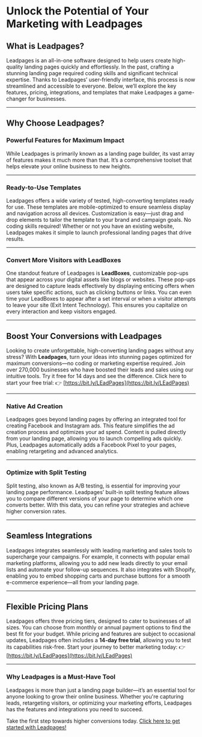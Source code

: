 # Unlock the Potential of Your Marketing with Leadpages

## What is Leadpages?

Leadpages is an all-in-one software designed to help users create high-quality landing pages quickly and effortlessly. In the past, crafting a stunning landing page required coding skills and significant technical expertise. Thanks to Leadpages’ user-friendly interface, this process is now streamlined and accessible to everyone. Below, we’ll explore the key features, pricing, integrations, and templates that make Leadpages a game-changer for businesses.

---

## Why Choose Leadpages?

### Powerful Features for Maximum Impact

While Leadpages is primarily known as a landing page builder, its vast array of features makes it much more than that. It’s a comprehensive toolset that helps elevate your online business to new heights.

---

### Ready-to-Use Templates

Leadpages offers a wide variety of tested, high-converting templates ready for use. These templates are mobile-optimized to ensure seamless display and navigation across all devices. Customization is easy—just drag and drop elements to tailor the template to your brand and campaign goals. No coding skills required! Whether or not you have an existing website, Leadpages makes it simple to launch professional landing pages that drive results.

---

### Convert More Visitors with LeadBoxes

One standout feature of Leadpages is **LeadBoxes**, customizable pop-ups that appear across your digital assets like blogs or websites. These pop-ups are designed to capture leads effectively by displaying enticing offers when users take specific actions, such as clicking buttons or links. You can even time your LeadBoxes to appear after a set interval or when a visitor attempts to leave your site (Exit Intent Technology). This ensures you capitalize on every interaction and keep visitors engaged.

---

## Boost Your Conversions with Leadpages

Looking to create unforgettable, high-converting landing pages without any stress? With **Leadpages**, turn your ideas into stunning pages optimized for maximum conversions—no coding or marketing expertise required. Join over 270,000 businesses who have boosted their leads and sales using our intuitive tools. Try it free for 14 days and see the difference. Click here to start your free trial: 👉 [https://bit.ly/LEadPages](https://bit.ly/LEadPages)

---

### Native Ad Creation

Leadpages goes beyond landing pages by offering an integrated tool for creating Facebook and Instagram ads. This feature simplifies the ad creation process and optimizes your ad spend. Content is pulled directly from your landing page, allowing you to launch compelling ads quickly. Plus, Leadpages automatically adds a Facebook Pixel to your pages, enabling retargeting and advanced analytics.

---

### Optimize with Split Testing

Split testing, also known as A/B testing, is essential for improving your landing page performance. Leadpages’ built-in split testing feature allows you to compare different versions of your page to determine which one converts better. With this data, you can refine your strategies and achieve higher conversion rates.

---

## Seamless Integrations

Leadpages integrates seamlessly with leading marketing and sales tools to supercharge your campaigns. For example, it connects with popular email marketing platforms, allowing you to add new leads directly to your email lists and automate your follow-up sequences. It also integrates with Shopify, enabling you to embed shopping carts and purchase buttons for a smooth e-commerce experience—all from your landing page.

---

## Flexible Pricing Plans

Leadpages offers three pricing tiers, designed to cater to businesses of all sizes. You can choose from monthly or annual payment options to find the best fit for your budget. While pricing and features are subject to occasional updates, Leadpages often includes a **14-day free trial**, allowing you to test its capabilities risk-free. Start your journey to better marketing today: 👉 [https://bit.ly/LEadPages](https://bit.ly/LEadPages)

---

### Why Leadpages is a Must-Have Tool

Leadpages is more than just a landing page builder—it’s an essential tool for anyone looking to grow their online business. Whether you're capturing leads, retargeting visitors, or optimizing your marketing efforts, Leadpages has the features and integrations you need to succeed.

Take the first step towards higher conversions today. [Click here to get started with Leadpages!](https://bit.ly/LEadPages)
